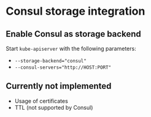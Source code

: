 # Consul storage integration
## Enable Consul as storage backend

Start `kube-apiserver` with the following parameters:

-  `--storage-backend="consul"`
- `--consul-servers="http://HOST:PORT"`

## Currently not implemented
- Usage of certificates
- TTL (not supported by Consul)

